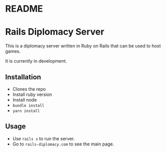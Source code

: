 # README

# Rails Diplomacy Server

This is a diplomacy server written in Ruby on Rails that can be used to host games.

It is currently in development.

## Installation
* Clones the repo
* Install ruby version
* Install node
* `bundle install`
* `yarn install`


## Usage

* Use `rails s` to run the server.
* Go to `rails-diplomacy.com` to see the main page.
